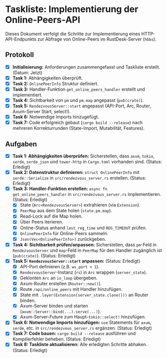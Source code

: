 # Taskliste: Implementierung der Online-Peers-API

Dieses Dokument verfolgt die Schritte zur Implementierung eines HTTP-API-Endpunkts zur Abfrage von Online-Peers im RustDesk-Server (`hbbs`).

## Protokoll

- [x] **Initialisierung:** Anforderungen zusammengefasst und Taskliste erstellt. (Datum: Jetzt)
- [x] **Task 1:** Abhängigkeiten überprüft.
- [x] **Task 2:** `OnlinePeerInfo` Struktur definiert.
- [x] **Task 3:** Handler-Funktion `get_online_peers_handler` erstellt und implementiert.
- [x] **Task 4:** Sichtbarkeit von `pm` und `pm.map` angepasst (`pub(crate)`).
- [x] **Task 5:** `RendezvousServer::start` angepasst (API-Port, Arc, Router, Axum-Server Start, select!).
- [x] **Task 6:** Notwendige Imports hinzugefügt.
- [x] **Task 7:** Code erfolgreich gebaut (`cargo build --release`) nach mehreren Korrekturrunden (State-Import, Mutabilität, Features).

## Aufgaben

- [x] **Task 1: Abhängigkeiten überprüfen:** Sicherstellen, dass `axum`, `tokio`, `serde`, `serde_json` und `tower-http` in `Cargo.toml` vorhanden sind. (Status: Erledigt)
- [x] **Task 2: Datenstruktur definieren:** `struct OnlinePeerInfo` mit `serde::Serialize` in `src/rendezvous_server.rs` erstellen. (Status: Erledigt)
- [x] **Task 3: Handler-Funktion erstellen:** `async fn get_online_peers_handler` in `src/rendezvous_server.rs` implementieren. (Status: Erledigt)
    - [x] State (`Arc<RendezvousServer>`) extrahieren (via `Extension`).
    - [x] `PeerMap` aus dem State holen (`state.pm.map`).
    - [x] Read-Lock auf die Map holen.
    - [x] Über Peers iterieren.
    - [x] Online-Status anhand `last_reg_time` und `REG_TIMEOUT` prüfen.
    - [x] `OnlinePeerInfo` für Online-Peers sammeln.
    - [x] `Json(Vec<OnlinePeerInfo>)` zurückgeben.
- [x] **Task 4: Sichtbarkeit prüfen/anpassen:** Sicherstellen, dass `pm`-Feld in `RendezvousServer` und `map`-Feld in `PeerMap` für den Handler zugänglich ist (`pub(crate)`). (Status: Erledigt)
- [x] **Task 5: `RendezvousServer::start` anpassen:** (Status: Erledigt)
    - [x] API-Port definieren (z.B. `ws_port + 1`).
    - [x] `RendezvousServer`-Instanz (`rs`) in `Arc` wrappen (`server_state`).
    - [x] Geklonten `Arc` an `io_loop` übergeben.
    - [x] Axum-Router erstellen (`Router::new()`).
    - [x] Route `/api/online_peers` mit Handler hinzufügen.
    - [x] State mit `.layer(Extension(server_state.clone()))` an Router binden.
    - [x] Axum-Server binden und starten (`axum::Server::bind(...).serve(...)`).
    - [x] Axum-Server-Future zum Haupt-`tokio::select!` hinzufügen.
- [x] **Task 6: Notwendige Imports hinzufügen:** `use` Statements für `axum`, `serde`, etc. in `src/rendezvous_server.rs` ergänzen. (Status: Erledigt)
- [x] **Task 7: Code bauen:** `cargo build --release` ausführen und Kompilierfehler beheben. (Status: Erledigt)
- [x] **Task 8: Taskliste aktualisieren:** Alle erledigten Schritte abhaken. (Status: Erledigt) 